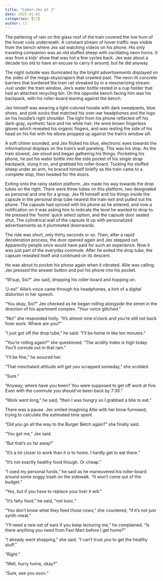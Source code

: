```yaml
---
title: "Cyber-Jex pt 2"
date: 2025-01-02
categories: [CJ]
author: CJ
---
```


The pattering of rain on the glass roof of the train covered the low hum of the hover coils underneath. A constant stream of hover traffic was visible from the bench where Jex sat watching videos on his phone. His only traveling companion was an old stuffed sheep with oscillating neon horns. It was from a kids’ show that was hot a few cycles back. Jex was about a decade too old to have an excuse to carry it around, but he did anyway.

The night outside was illuminated by the bright advertisements displayed on the sides of the mega-skyscrapers that crawled past. The neon-lit concrete barriers that bordered the train rail streaked by in a mesmerizing stream. Just under the train window, Jex’s water bottle rested in a cup holder that had an attached recycling bin. On the opposite bench facing him was his backpack, with his roller-board leaning against the bench.

Jex himself was wearing a light-colored hoodie with dark sweatpants, blue shoes, and pink socks that matched his over-ear headphones and the logo on his hoodie’s right shoulder. The light from his phone reflected off his dark-gray, synthetic face and his white hair. He wore brown fingerless gloves which revealed his organic fingers, and was resting the side of his head on his fist with his elbow propped up against the train’s window sill.

A soft chime sounded, and Jex flicked his blue, electronic eyes towards the informational displays on the train’s wall paneling. This was his stop. As the train slowed, Jex stood and began gathering his things. Pocketing his phone, he put his water bottle into the side pocket of his single strap backpack, slung it on, and grabbed his roller-board. Tucking his stuffed sheep under an arm, he braced himself briefly as the train came to a complete stop, then headed for the doors.

Exiting onto the rainy station platform, Jex made his way towards the drop tubes on the right. There were three tubes on this platform, two designated as personal and one for a group. Jex fit himself and his things inside the capsule in the personal drop tube nearest the train exit and pulled out his phone. The capsule had synced with his phone as he entered, and now a notification on it was asking him to indicate the level he wanted to drop to. He pressed the ‘home’ quick select option, and the capsule door sealed shut. The cylindrical wall of the capsule lit up with personalized advertisements as it plummeted downwards.

The ride was short, only thirty seconds or so. Then, after a rapid deceleration process, the door opened again and Jex stepped out. Apparently people once would have paid for such an experience. Now it was just part of the everyday commute. After he exited the drop tube, the capsule resealed itself and continued on its descent.

He was about to pocket his phone again when it vibrated. Allie was calling. Jex pressed the answer button and put his phone into his pocket.

“W’sup, Sis?” Jex said, dropping his roller-board and hopping on.

“J-ex!” Allie’s voice came through his headphones, a hint of a digital distortion in her speech.

“You okay, Sis?” Jex checked as he began rolling alongside the street in the direction of his apartment complex. “Your voice glitched.”

“No!” she responded hotly. “It’s almost nine o’clock and you’re still not back from work. Where are you?”

“I just got off the drop tube,” he said. “I’ll be home in like ten minutes.”

“You’re rolling again?” she questioned. “The acidity index is high today. You’ll corrode out in that rain.”

“I’ll be fine,” he assured her.

“That nonchalant attitude will get you scrapped someday,” she scolded.

“Sure.”

“Anyway, where have you been? You were supposed to get off work at five. Even with the commute you should’ve been back by 7:30.”

“Work went long,” he said, “then I was hungry so I grabbed a bite to eat.”

There was a pause. Jex smiled imagining Allie with her brow furrowed, trying to calculate the estimated time spent.

“Did you go all the way to the Burger Belch again?” she finally said.

“You got me,” Jex said.

“But that’s so far away!”

“It’s a lot closer to work than it is to home. I hardly get to eat there.”

“It’s not exactly healthy food though. Or cheap.”

“I used my personal funds,” he said as he maneuvered his roller-board around some soggy trash on the sidewalk. “It won’t come out of the budget.”

“Yes, but if you have to replace your liver it will.”

“It’s fatty food,” he said, “not toxic.”

“You don’t know what they feed those cows,” she countered, “if it’s not just synth-meat.”

“I’ll need a new set of ears if you keep lecturing me,” he complained. “Is there anything you need from Fast Mart before I get home?”

“I already went shopping,” she said. “I can’t trust you to get the healthy stuff.”

“Right.”

“Well, hurry home, okay?”

“Sure, see you soon.”
